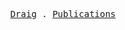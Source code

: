 
<p align="center">
  <samp>
    <a href="https://khalidlamp.com/">Draig</a> .
    <a href="https://www.researchgate.net/profile/Khalid-Lamptey">Publications</a>
  </samp>
</p>

